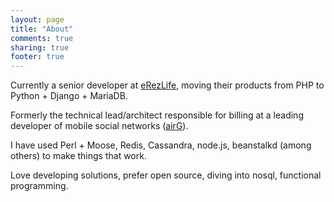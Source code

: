 ```yaml
---
layout: page
title: "About"
comments: true
sharing: true
footer: true
---
```

<p>Currently a senior developer at <a href="http://www.erezlife.com" target="_blank">eRezLife</a>, moving their products from PHP to Python + Django + MariaDB.</p>

<p>Formerly the technical lead/architect responsible for billing at a leading
developer of mobile social networks (<a target="_blank"
href="http://corp.airg.com">airG</a>).</p>

<p>I have used Perl + Moose, Redis, Cassandra, node.js, beanstalkd (among
others) to make things that work.</p>

<p>Love developing solutions, prefer open source, diving into nosql, functional programming.</p>

